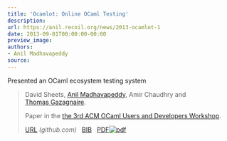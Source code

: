 ```yaml
---
title: 'Ocamlot: Online OCaml Testing'
description:
url: https://anil.recoil.org/news/2013-ocamlot-1
date: 2013-09-01T00:00:00-00:00
preview_image:
authors:
- Anil Madhavapeddy
source:
---
```


<p>Presented an OCaml ecosystem testing system</p>

<blockquote class="paper noquote">
  <div class="paper-info">
  
  <p><span class="author"><span style="text-wrap:nowrap">David Sheets</span></span>, <a href="https://anil.recoil.org"><span style="text-wrap:nowrap">Anil Madhavapeddy</span></a>, <span class="author"><span style="text-wrap:nowrap">Amir Chaudhry</span></span> and <a href="https://github.com/samoht"><span style="text-wrap:nowrap">Thomas Gazagnaire</span></a>.</p>
  <p>Paper in the <a href="https://github.com/ocaml/v2.ocaml.org/blob/master/site/meetings/ocaml/2013/proposals/ocamlot.pdf">the 3rd ACM OCaml Users and Developers Workshop</a>.</p>
  <p><a href="https://github.com/ocaml/v2.ocaml.org/blob/master/site/meetings/ocaml/2013/proposals/ocamlot.pdf">URL</a> <i style="color: #666666">(github.com)</i>
 &nbsp; <a href="https://anil.recoil.org/papers/2013-ocamlot.bib">BIB</a>
 &nbsp; <a href="https://anil.recoil.org/papers/2013-ocamlot.pdf"><span class="nobreak">PDF<img src="https://anil.recoil.org/assets/pdf.svg" alt="pdf" class="inline-icon"></span></a>
</p>
  </div>
</blockquote>




